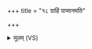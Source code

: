 +++
title = "१८ ग्राहिं पाप्मानमति"

+++
<details><summary>मूलम् (VS)</summary>

ग्राहिं॑ पा॒प्मान॒मति॒ ताँ अ॑याम॒ तमो॒ व्य᳡स्य॒ प्र व॑दासि व॒ल्गु।  
वा॑नस्प॒त्य उद्य॑तो॒ मा जि॑हिंसी॒र्मा त॑ण्डु॒लं वि श॑रीर्देव॒यन्त॑म् ॥
</details>